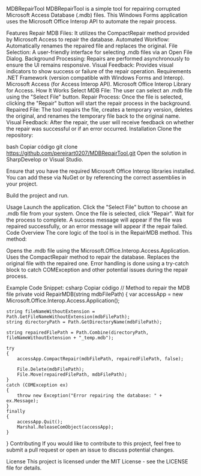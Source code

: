 MDBRepairTool
MDBRepairTool is a simple tool for repairing corrupted Microsoft Access Database (.mdb) files. This Windows Forms application uses the Microsoft Office Interop API to automate the repair process.

Features
Repair MDB Files: It utilizes the CompactRepair method provided by Microsoft Access to repair the database.
Automated Workflow: Automatically renames the repaired file and replaces the original.
File Selection: A user-friendly interface for selecting .mdb files via an Open File Dialog.
Background Processing: Repairs are performed asynchronously to ensure the UI remains responsive.
Visual Feedback: Provides visual indicators to show success or failure of the repair operation.
Requirements
.NET Framework (version compatible with Windows Forms and Interop).
Microsoft Access (for Access Interop API).
Microsoft Office Interop Library for Access.
How It Works
Select MDB File: The user can select an .mdb file using the "Select File" button.
Repair Process: Once the file is selected, clicking the "Repair" button will start the repair process in the background.
Repaired File: The tool repairs the file, creates a temporary version, deletes the original, and renames the temporary file back to the original name.
Visual Feedback: After the repair, the user will receive feedback on whether the repair was successful or if an error occurred.
Installation
Clone the repository:

bash
Copiar código
git clone https://github.com/pereirart0207/MDBRepairTool.git
Open the solution in SharpDevelop or Visual Studio.

Ensure that you have the required Microsoft Office Interop libraries installed. You can add these via NuGet or by referencing the correct assemblies in your project.

Build the project and run.

Usage
Launch the application.
Click the "Select File" button to choose an .mdb file from your system.
Once the file is selected, click "Repair".
Wait for the process to complete. A success message will appear if the file was repaired successfully, or an error message will appear if the repair failed.
Code Overview
The core logic of the tool is in the RepairMDB method. This method:

Opens the .mdb file using the Microsoft.Office.Interop.Access.Application.
Uses the CompactRepair method to repair the database.
Replaces the original file with the repaired one.
Error handling is done using a try-catch block to catch COMException and other potential issues during the repair process.

Example Code Snippet:
csharp
Copiar código
// Method to repair the MDB file
private void RepairMDB(string mdbFilePath)
{
    var accessApp = new Microsoft.Office.Interop.Access.Application();
    
    string fileNameWithoutExtension = Path.GetFileNameWithoutExtension(mdbFilePath);
    string directoryPath = Path.GetDirectoryName(mdbFilePath);

    string repairedFilePath = Path.Combine(directoryPath, fileNameWithoutExtension + "_temp.mdb");

    try
    {
        accessApp.CompactRepair(mdbFilePath, repairedFilePath, false);

        File.Delete(mdbFilePath);
        File.Move(repairedFilePath, mdbFilePath);
    }
    catch (COMException ex)
    {
        throw new Exception("Error repairing the database: " + ex.Message);
    }
    finally
    {
        accessApp.Quit();
        Marshal.ReleaseComObject(accessApp);
    }
}
Contributing
If you would like to contribute to this project, feel free to submit a pull request or open an issue to discuss potential changes.

License
This project is licensed under the MIT License - see the LICENSE file for details.

